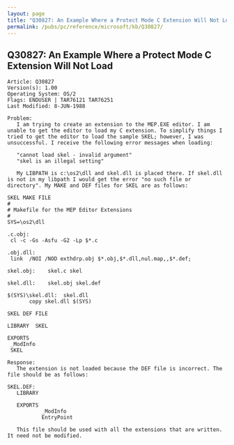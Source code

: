 ```yaml
---
layout: page
title: "Q30827: An Example Where a Protect Mode C Extension Will Not Load"
permalink: /pubs/pc/reference/microsoft/kb/Q30827/
---
```


## Q30827: An Example Where a Protect Mode C Extension Will Not Load

	Article: Q30827
	Version(s): 1.00
	Operating System: OS/2
	Flags: ENDUSER | TAR76121 TAR76251
	Last Modified: 8-JUN-1988
	
	Problem:
	   I am trying to create an extension to the MEP.EXE editor. I am
	unable to get the editor to load my C extension. To simplify things I
	tried to get the editor to load the sample SKEL; however, I was
	unsuccessful. I receive the following error messages when loading:
	
	   "cannot load skel - invalid argument"
	   "skel is an illegal setting"
	
	   My LIBPATH is c:\os2\dll and skel.dll is placed there. If skel.dll
	is not in my libpath I would get the error "no such file or
	directory". My MAKE and DEF files for SKEL are as follows:
	
	SKEL MAKE FILE
	#
	# Makefile for the MEP Editor Extensions
	#
	SYS=\os2\dll
	
	.c.obj:
	 cl -c -Gs -Asfu -G2 -Lp $*.c
	
	.obj.dll:
	 link  /NOI /NOD exthdrp.obj $*.obj,$*.dll,nul.map,,$*.def;
	
	skel.obj:    skel.c skel
	
	skel.dll:    skel.obj skel.def
	
	$(SYS)\skel.dll:  skel.dll
	       copy skel.dll $(SYS)
	
	SKEL DEF FILE
	
	LIBRARY  SKEL
	
	EXPORTS
	 _ModInfo
	 SKEL
	
	Response:
	   The extension is not loaded because the DEF file is incorrect. The
	file should be as follows:
	
	SKEL.DEF:
	   LIBRARY
	
	   EXPORTS
	           _ModInfo
	           EntryPoint
	
	   This file should be used with all the extensions that are written.
	It need not be modified.
